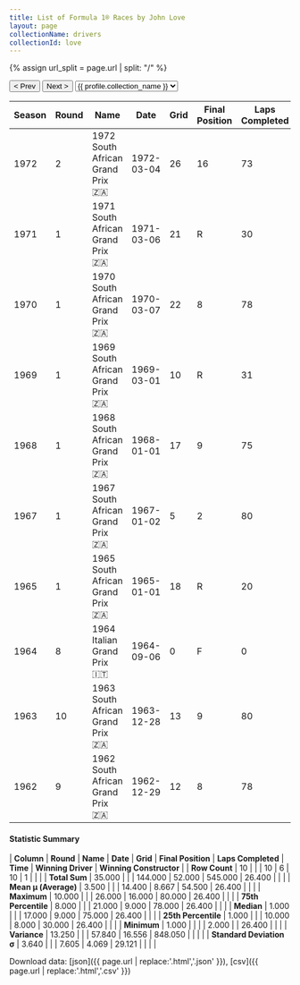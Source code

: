 ```yaml
---
title: List of Formula 1® Races by John Love
layout: page
collectionName: drivers
collectionId: love
---
```


{% assign url_split = page.url | split: "/" %}
<div id="collection-navigation">
<button onclick="selector.options[selector.selectedIndex-1].value && (window.location = selector.options[selector.selectedIndex-1].value);">&lt; Prev</button>
<button onclick="selector.options[selector.selectedIndex+1].value && (window.location = selector.options[selector.selectedIndex+1].value);">Next &gt;</button>
<select id="selector" onchange="this.options[this.selectedIndex].value && (window.location = this.options[this.selectedIndex].value);">
  {% for collectionId in site.data[page.collectionName].refs %}
    {% if collectionId == page.collectionId %}
      {% assign selected = "selected" %}
    {% else %}
      {% assign selected = "" %}
    {% endif %}
    {% assign profile = site.data[page.collectionName][collectionId].profile %}
    <option value="/f1/{{ page.collectionName }}/{{ collectionId }}/{{ url_split[4] }}" {{ selected }}>{{ profile.collection_name }}</option>
  {% endfor %}
</select>
</div>

| Season | Round | Name | Date | Grid | Final Position | Laps Completed | Time | Winning Driver | Winning Constructor |
|--|--|--|--|--|--|--|--|--|--|
| 1972 | 2 | 1972 South African Grand Prix 🇿🇦 | 1972-03-04 | 26 | 16 | 73 |   | Denny Hulme 🇳🇿 | McLaren 🇬🇧 |
| 1971 | 1 | 1971 South African Grand Prix 🇿🇦 | 1971-03-06 | 21 | R | 30 |   | Mario Andretti 🇺🇸 | Ferrari 🇮🇹 |
| 1970 | 1 | 1970 South African Grand Prix 🇿🇦 | 1970-03-07 | 22 | 8 | 78 |   | Jack Brabham 🇦🇺 | Brabham 🇬🇧 |
| 1969 | 1 | 1969 South African Grand Prix 🇿🇦 | 1969-03-01 | 10 | R | 31 |   | Jackie Stewart 🇬🇧 | Matra-Ford 🇫🇷 |
| 1968 | 1 | 1968 South African Grand Prix 🇿🇦 | 1968-01-01 | 17 | 9 | 75 |   | Jim Clark 🇬🇧 | Lotus-Ford 🇬🇧 |
| 1967 | 1 | 1967 South African Grand Prix 🇿🇦 | 1967-01-02 | 5 | 2 | 80 | +26.4 | Pedro Rodríguez 🇲🇽 | Cooper-Maserati 🇬🇧 |
| 1965 | 1 | 1965 South African Grand Prix 🇿🇦 | 1965-01-01 | 18 | R | 20 |   | Jim Clark 🇬🇧 | Lotus-Climax 🇬🇧 |
| 1964 | 8 | 1964 Italian Grand Prix 🇮🇹 | 1964-09-06 | 0 | F | 0 |   | John Surtees 🇬🇧 | Ferrari 🇮🇹 |
| 1963 | 10 | 1963 South African Grand Prix 🇿🇦 | 1963-12-28 | 13 | 9 | 80 |   | Jim Clark 🇬🇧 | Lotus-Climax 🇬🇧 |
| 1962 | 9 | 1962 South African Grand Prix 🇿🇦 | 1962-12-29 | 12 | 8 | 78 |   | Graham Hill 🇬🇧 | BRM 🇬🇧 |

#### Statistic Summary

| **Column** | **Round** | **Name** | **Date** | **Grid** | **Final Position** | **Laps Completed** | **Time** | **Winning Driver** | **Winning Constructor** |
| **Row Count** | 10 |  |  | 10 | 6 | 10 | 1 |  |  |
| **Total Sum** | 35.000 |  |  | 144.000 | 52.000 | 545.000 | 26.400 |  |  |
| **Mean μ (Average)** | 3.500 |  |  | 14.400 | 8.667 | 54.500 | 26.400 |  |  |
| **Maximum** | 10.000 |  |  | 26.000 | 16.000 | 80.000 | 26.400 |  |  |
| **75th Percentile** | 8.000 |  |  | 21.000 | 9.000 | 78.000 | 26.400 |  |  |
| **Median** | 1.000 |  |  | 17.000 | 9.000 | 75.000 | 26.400 |  |  |
| **25th Percentile** | 1.000 |  |  | 10.000 | 8.000 | 30.000 | 26.400 |  |  |
| **Minimum** | 1.000 |  |  |  | 2.000 |  | 26.400 |  |  |
| **Variance** | 13.250 |  |  | 57.840 | 16.556 | 848.050 |  |  |  |
| **Standard Deviation σ** | 3.640 |  |  | 7.605 | 4.069 | 29.121 |  |  |  |

Download data: [json]({{ page.url | replace:'.html','.json' }}), [csv]({{ page.url | replace:'.html','.csv' }})
